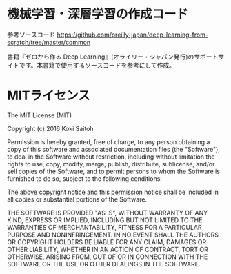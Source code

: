 # 機械学習・深層学習の作成コード
参考ソースコード
https://github.com/oreilly-japan/deep-learning-from-scratch/tree/master/common

書籍『ゼロから作る Deep Learning』(オライリー・ジャパン発行)のサポートサイトです。本書籍で使用するソースコードを参考にして作成。


# MITライセンス
The MIT License (MIT)

Copyright (c) 2016 Koki Saitoh

Permission is hereby granted, free of charge, to any person obtaining a copy of this software and associated documentation files (the "Software"), to deal in the Software without restriction, including without limitation the rights to use, copy, modify, merge, publish, distribute, sublicense, and/or sell copies of the Software, and to permit persons to whom the Software is furnished to do so, subject to the following conditions:

The above copyright notice and this permission notice shall be included in all copies or substantial portions of the Software.

THE SOFTWARE IS PROVIDED "AS IS", WITHOUT WARRANTY OF ANY KIND, EXPRESS OR IMPLIED, INCLUDING BUT NOT LIMITED TO THE WARRANTIES OF MERCHANTABILITY, FITNESS FOR A PARTICULAR PURPOSE AND NONINFRINGEMENT. IN NO EVENT SHALL THE AUTHORS OR COPYRIGHT HOLDERS BE LIABLE FOR ANY CLAIM, DAMAGES OR OTHER LIABILITY, WHETHER IN AN ACTION OF CONTRACT, TORT OR OTHERWISE, ARISING FROM, OUT OF OR IN CONNECTION WITH THE SOFTWARE OR THE USE OR OTHER DEALINGS IN THE SOFTWARE.
